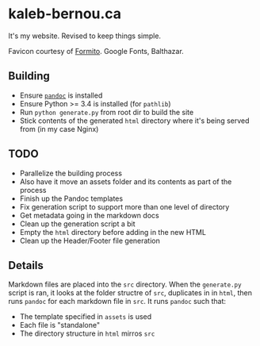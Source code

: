 # kaleb-bernou.ca
It's my website. Revised to keep things simple.

Favicon courtesy of [Formito](https://formito.com/tools/favicon). Google Fonts, 
Balthazar.

## Building
* Ensure [`pandoc`](https://pandoc.org/) is installed
* Ensure Python >= 3.4 is installed (for `pathlib`)
* Run `python generate.py` from root dir to build the site
* Stick contents of the generated `html` directory where it's being served from
(in my case Nginx)

## TODO
* Parallelize the building process
* Also have it move an assets folder and its contents as part of the process
* Finish up the Pandoc templates
* Fix generation script to support more than one level of directory
* Get metadata going in the markdown docs
* Clean up the generation script a bit
* Empty the `html` directory before adding in the new HTML
* Clean up the Header/Footer file generation

## Details
Markdown files are placed into the `src` directory. When the `generate.py` 
script is ran, it looks at the folder structre of `src`, duplicates in in 
`html`, then runs `pandoc` for each markdown file in `src`. It runs `pandoc` 
such that:
* The template specified in `assets` is used
* Each file is "standalone"
* The directory structure in `html` mirros `src`
